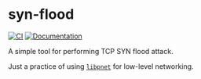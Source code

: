 # syn-flood

[![CI](https://github.com/linyinfeng/syn-flood/workflows/CI/badge.svg)](https://github.com/linyinfeng/syn-flood/actions)
[![Documentation](https://img.shields.io/badge/doc-master-blue.svg)](https://www.linyinfeng.com/syn-flood/syn_flood)

A simple tool for performing TCP SYN flood attack.

Just a practice of using [`libpnet`](https://crates.io/crates/pnet) for low-level networking.
